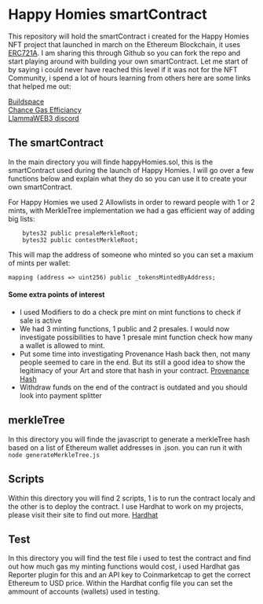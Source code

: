 # Happy Homies smartContract
This repository will hold the smartContract i created for the Happy Homies NFT project that launched in march on the Ethereum Blockchain, it uses [ERC721A](https://erc721a.org). I am sharing this through Github so you can fork the repo and start playing around with building your own smartContract. Let me start of by saying i could never have reached this level if it was not for the NFT Community, i spend a lot of hours learning from others here are some links that helped me out:  
  
[Buildspace](https://buildspace.so)  
[Chance Gas Efficiancy](https://nftchance.medium.com/the-gas-efficient-way-of-building-and-launching-an-erc721-nft-project-for-2022-b3b1dac5f2e1)  
[LlammaWEB3 discord](https://discord.gg/mMSKjHHh3u)  
  
## The smartContract
In the main directory you will finde happyHomies.sol, this is the smartContract used during the launch of Happy Homies. I will go over a few functions below and explain what they do so you can use it to create your own smartContract.  
  
For Happy Homies we used 2 Allowlists in order to reward people with 1 or 2 mints, with MerkleTree implementation we had a gas efficient way of adding big lists:
```
    bytes32 public presaleMerkleRoot;
    bytes32 public contestMerkleRoot;
```
  
This will map the address of someone who minted so you can set a maxium of mints per wallet:
```
mapping (address => uint256) public _tokensMintedByAddress;
````
  
#### Some extra points of interest  
- I used Modifiers to do a check pre mint on mint functions to check if sale is active
- We had 3 minting functions, 1 public and 2 presales. I would now investigate possibilities to have 1 presale mint function check how many a wallet is allowed to mint.
- Put some time into investigating Provenance Hash back then, not many people seemed to care in the end. But its still a good idea to show the legitimacy of your Art and store that hash in your contract. [Provenance Hash]([https://pages.github.com/](https://medium.com/coinmonks/the-elegance-of-the-nft-provenance-hash-solution-823b39f99473))
- Withdraw funds on the end of the contract is outdated and you should look into payment splitter

## merkleTree
In this directory you will finde the javascript to generate a merkleTree hash based on a list of Ethereum wallet addresses in .json. you can run it with ```node generateMerkleTree.js```

## Scripts
Within this directory you will find 2 scripts, 1 is to run the contract localy and the other is to deploy the contract. I use Hardhat to work on my projects, please visit their site to find out more. [Hardhat](https://hardhat.org/)  

## Test
In this directory you will find the test file i used to test the contract and find out how much gas my minting functions would cost, i used Hardhat gas Reporter plugin for this and an API key to Coinmarketcap to get the correct Ethereum to USD price. Within the Hardhat config file you can set the ammount of accounts (wallets) used in testing.
